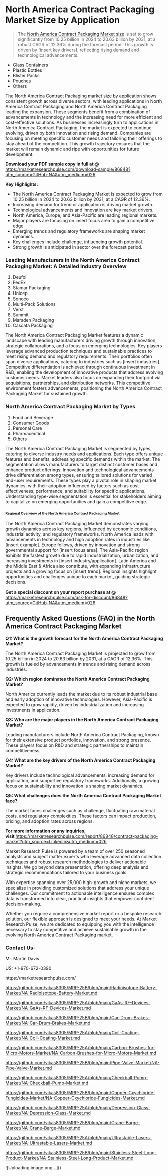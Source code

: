 
<h1>North America Contract Packaging Market&nbsp;Size by Application</h1><blockquote><p>The <a href="https://marketresearchpulse.com/download-sample/86848?utm_source=GitHub-NA&amp;utm_medium=026">North America Contract Packaging Market size</a> is set to grow significantly from 10.25 billion in 2024 to 20.63 billion by 2031, at a robust CAGR of 12.36% during the forecast period. This growth is driven by [insert key drivers], reflecting rising demand and technological advancements.</p></blockquote><ul><li>Glass Containers<li> Plastic Bottles<li> Blister Packs<li> Pouches<li> Others</li></ul><p>The North America Contract Packaging market size by application shows consistent growth across diverse sectors, with leading applications in North America Contract Packaging and North America Contract Packaging leading the expansion. These segments benefit from a combination of advancements in technology and the increasing need for more efficient and cost-effective solutions. As businesses increasingly turn to applications in North America Contract Packaging, the market is expected to continue evolving, driven by both innovation and rising demand. Companies are focusing on meeting specific customer needs and tailoring their offerings to stay ahead of the competition. This growth trajectory ensures that the market will remain dynamic and ripe with opportunities for future development.</p><p><strong>Download your PDF sample copy in full at @ </strong><a href="https://marketresearchpulse.com/download-sample/86848?utm_source=GitHub-NA&amp;utm_medium=026">https://marketresearchpulse.com/download-sample/86848?utm_source=GitHub-NA&amp;utm_medium=026</a></p><p><strong>Key Highlights: </strong></p><ul><li>The North America Contract Packaging Market is expected to grow from 10.25 billion in 2024 to 20.63 billion by 2031, at a CAGR of 12.36%.</li><li>Increasing demand for trend or application is driving market growth.</li><li>Technological advancements and innovation are key market drivers.</li><li>North America, Europe, and Asia-Pacific are leading regional markets.</li><li>Major players are focusing on insert focus area to gain a competitive edge.</li><li>Emerging trends and regulatory frameworks are shaping market dynamics.</li><li>Key challenges include challenge, influencing growth potential.</li><li>Strong growth is anticipated in sector over the forecast period.</li></ul><h3>Leading Manufacturers in the North America Contract Packaging Market: A Detailed Industry Overview</h3><ol><li>Deufol</li><li>FedEx</li><li>Stamar Packaging</li><li>Unicep</li><li>Sonoco</li><li>Multi-Pack Solutions</li><li>Verst</li><li>Summit</li><li>Marsden Packaging</li><li>Cascata Packaging</li></ol><div class="flex max-w-full flex-col flex-grow"><div class="min-h-8 text-message flex w-full flex-col items-end gap-2 whitespace-normal break-words [.text-message+&amp;]:mt-5" dir="auto" data-message-author-role="assistant" data-message-id="fd8432e4-4910-450d-b182-61b7bfb0a01f" data-message-model-slug="gpt-4o"><div class="flex w-full flex-col gap-1 empty:hidden first:pt-[3px]"><div class="markdown prose w-full break-words dark:prose-invert light"><p>The North America Contract Packaging Market features a dynamic landscape with leading manufacturers driving growth through innovation, strategic collaborations, and a focus on emerging technologies. Key players leverage advanced production techniques and sustainable practices to meet rising demand and regulatory requirements. Their portfolios often span diverse applications, catering to industries such as [insert industries]. Competitive differentiation is achieved through continuous investment in R&amp;D, enabling the development of innovative products that address evolving customer needs. Market leaders also focus on expanding their footprint via acquisitions, partnerships, and distribution networks. This competitive environment fosters advancements, positioning the North America Contract Packaging Market for sustained growth.</p></div></div></div></div><h3>North America Contract Packaging Market by Types</h3><ol><li>Food and Beverage<li> Consumer Goods<li> Personal Care<li> Pharmaceutical<li> Others</li></ol><div class="flex max-w-full flex-col flex-grow"><div class="min-h-8 text-message flex w-full flex-col items-end gap-2 whitespace-normal break-words [.text-message+&amp;]:mt-5" dir="auto" data-message-author-role="assistant" data-message-id="084470be-0bb7-4664-bddf-5156b4f41249" data-message-model-slug="gpt-4o-mini"><div class="flex w-full flex-col gap-1 empty:hidden first:pt-[3px]"><div class="markdown prose w-full break-words dark:prose-invert light"><p>The North America Contract Packaging Market is segmented by types, catering to diverse industry needs and applications. Each type offers unique features and benefits, addressing specific demands within the market. The segmentation allows manufacturers to target distinct customer bases and enhance product offerings. Innovation and technological advancements drive differentiation among types, ensuring tailored solutions for varied end-user requirements. These types play a pivotal role in shaping market dynamics, with their adoption influenced by factors such as cost-effectiveness, performance, and suitability for specific applications. Understanding type-wise segmentation is essential for stakeholders aiming to capitalize on emerging opportunities and gain a competitive edge.</p></div></div></div></div><h3><span style="font-size: 11px;">Regional Overview of the North America Contract Packaging Market</span></h3><div class="flex max-w-full flex-col flex-grow"><div class="min-h-8 text-message flex w-full flex-col items-end gap-2 whitespace-normal break-words [.text-message+&amp;]:mt-5" dir="auto" data-message-author-role="assistant" data-message-id="e9038762-ce64-4e30-91c9-9bd413514231" data-message-model-slug="gpt-4o-mini"><div class="flex w-full flex-col gap-1 empty:hidden first:pt-[3px]"><div class="markdown prose w-full break-words dark:prose-invert light"><p>The North America Contract Packaging Market demonstrates varying growth dynamics across key regions, influenced by economic conditions, industrial activity, and regulatory frameworks. North America leads with advancements in technology and high adoption rates in industries like [insert example]. Europe follows, driven by innovation and strong governmental support for [insert focus area]. The Asia-Pacific region exhibits the fastest growth due to rapid industrialization, urbanization, and increasing investments in [insert industry/application]. Latin America and the Middle East &amp; Africa also contribute, with expanding infrastructure projects and a growing focus on [insert trend]. Regional insights highlight opportunities and challenges unique to each market, guiding strategic decisions.</p></div></div></div></div><p><strong>Get a special discount on your report purchase at @ </strong><a href="https://marketresearchpulse.com/ask-for-discount/86848?utm_source=GitHub-NA&amp;utm_medium=026">https://marketresearchpulse.com/ask-for-discount/86848?utm_source=GitHub-NA&amp;utm_medium=026</a></p><h2>Frequently Asked Questions (FAQ) in the North America Contract Packaging Market</h2><p><strong>Q1: What is the growth forecast for the North America Contract Packaging Market?</strong></p><p>The North America Contract Packaging Market is projected to grow from 10.25 billion in 2024 to 20.63 billion by 2031, at a CAGR of 12.36%. This growth is fueled by advancements in trends and rising demand across industries.</p><p><strong>Q2: Which region dominates the North America Contract Packaging Market?</strong></p><p>North America currently leads the market due to its robust industrial base and early adoption of innovative technologies. However, Asia-Pacific is expected to grow rapidly, driven by industrialization and increasing investments in application.</p><p><strong>Q3: Who are the major players in the North America Contract Packaging Market?</strong></p><p>Leading manufacturers include North America Contract Packaging, known for their extensive product portfolios, innovation, and strong presence. These players focus on R&amp;D and strategic partnerships to maintain competitiveness.</p><p><strong>Q4: What are the key drivers of the North America Contract Packaging Market?</strong></p><p>Key drivers include technological advancements, increasing demand for application, and supportive regulatory frameworks. Additionally, a growing focus on sustainability and innovation is shaping market dynamics.</p><p><strong>Q5: What challenges does the North America Contract Packaging Market face?</strong></p><p>The market faces challenges such as challenge, fluctuating raw material costs, and regulatory complexities. These factors can impact production, pricing, and adoption rates across regions.</p><p><strong>For more information or any inquiries, visit&nbsp;</strong><a href="https://marketresearchpulse.com/report/86848/contract-packaging-market?utm_source=Linkedin&utm_medium=026">https://marketresearchpulse.com/report/86848/contract-packaging-market?utm_source=Linkedin&utm_medium=026</a></p><p>Market Research Pulse is powered by a team of over 250 seasoned analysts and subject matter experts who leverage advanced data collection techniques and robust research methodologies to deliver actionable insights. We go beyond data presentation, offering deep analysis and strategic recommendations tailored to your business goals.</p><p>With expertise spanning over 25,000 high-growth and niche markets, we specialize in providing customized solutions that address your unique challenges. Our commitment to actionable intelligence ensures complex data is transformed into clear, practical insights that empower confident decision-making.</p><p>Whether you require a comprehensive market report or a bespoke research solution, our flexible approach is designed to meet your needs. At Market Research Pulse, we are dedicated to equipping you with the intelligence necessary to stay competitive and achieve sustainable growth in the evolving North America Contract Packaging market.</p><h3><strong>Contact Us-</strong></h3><p>Mr. Martin Davis</p><p>US: +1-970-672-0390</p><p>https://marketresearchpulse.com/</p><p><a href="https://github.com/vikas8305/MRP-25B/blob/main/Radioisotope-Battery-Market/NA-Radioisotope-Battery-Market.md">https://github.com/vikas8305/MRP-25B/blob/main/Radioisotope-Battery-Market/NA-Radioisotope-Battery-Market.md</a></p><p><a href="https://github.com/vikas8305/MRP-25A/blob/main/GaAs-RF-Devices-Market/NA-GaAs-RF-Devices-Market.md">https://github.com/vikas8305/MRP-25A/blob/main/GaAs-RF-Devices-Market/NA-GaAs-RF-Devices-Market.md</a></p><p><a href="https://github.com/vikas8305/MRP-25B/blob/main/Car-Drum-Brakes-Market/NA-Car-Drum-Brakes-Market.md">https://github.com/vikas8305/MRP-25B/blob/main/Car-Drum-Brakes-Market/NA-Car-Drum-Brakes-Market.md</a></p><p><a href="https://github.com/vikas8305/MRP-25A/blob/main/Coil-Coating-Market/NA-Coil-Coating-Market.md">https://github.com/vikas8305/MRP-25A/blob/main/Coil-Coating-Market/NA-Coil-Coating-Market.md</a></p><p><a href="https://github.com/vikas8305/MRP-25A/blob/main/Carbon-Brushes-for-Micro-Motors-Market/NA-Carbon-Brushes-for-Micro-Motors-Market.md">https://github.com/vikas8305/MRP-25A/blob/main/Carbon-Brushes-for-Micro-Motors-Market/NA-Carbon-Brushes-for-Micro-Motors-Market.md</a></p><p><a href="https://github.com/vikas8305/MRP-25B/blob/main/Pipe-Valve-Market/NA-Pipe-Valve-Market.md">https://github.com/vikas8305/MRP-25B/blob/main/Pipe-Valve-Market/NA-Pipe-Valve-Market.md</a></p><p><a href="https://github.com/vikas8305/MRP-25A/blob/main/Checkball-Pump-Market/NA-Checkball-Pump-Market.md">https://github.com/vikas8305/MRP-25A/blob/main/Checkball-Pump-Market/NA-Checkball-Pump-Market.md</a></p><p><a href="https://github.com/vikas8305/MRP-25B/blob/main/Copper-Cxychloride-Fungicides-Market/NA-Copper-Cxychloride-Fungicides-Market.md">https://github.com/vikas8305/MRP-25B/blob/main/Copper-Cxychloride-Fungicides-Market/NA-Copper-Cxychloride-Fungicides-Market.md</a></p><p><a href="https://github.com/vikas8305/MRP-25A/blob/main/Depression-Glass-Market/NA-Depression-Glass-Market.md">https://github.com/vikas8305/MRP-25A/blob/main/Depression-Glass-Market/NA-Depression-Glass-Market.md</a></p><p><a href="https://github.com/vikas8305/MRP-25B/blob/main/Crane-Barge-Market/NA-Crane-Barge-Market.md">https://github.com/vikas8305/MRP-25B/blob/main/Crane-Barge-Market/NA-Crane-Barge-Market.md</a></p><p><a href="https://github.com/vikas8305/MRP-25A/blob/main/Ultrastable-Lasers-Market/NA-Ultrastable-Lasers-Market.md">https://github.com/vikas8305/MRP-25A/blob/main/Ultrastable-Lasers-Market/NA-Ultrastable-Lasers-Market.md</a></p><p><a href="https://github.com/vikas8305/MRP-25B/blob/main/Stainless-Steel-Long-Product-Market/NA-Stainless-Steel-Long-Product-Market.md">https://github.com/vikas8305/MRP-25B/blob/main/Stainless-Steel-Long-Product-Market/NA-Stainless-Steel-Long-Product-Market.md</a></p>
![Uploading image.png…]()
